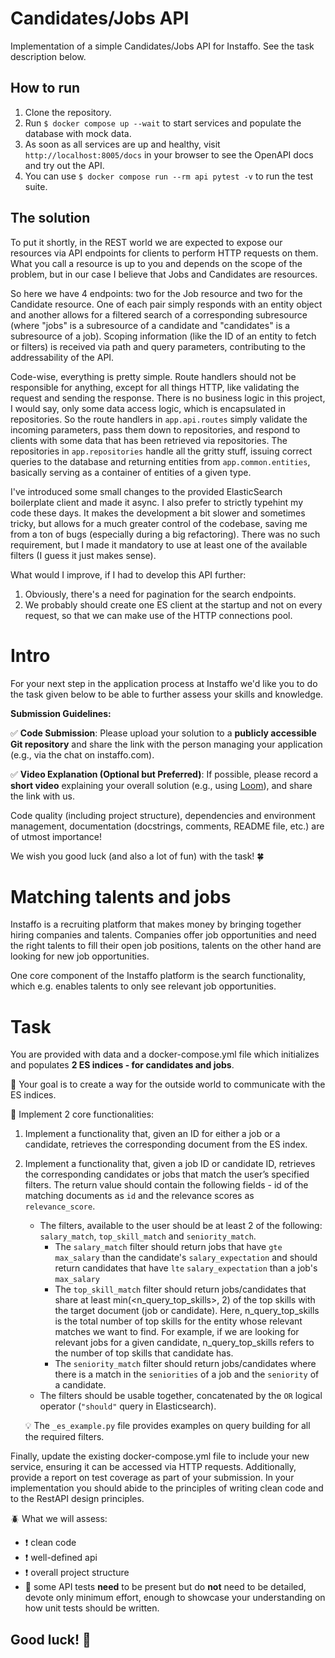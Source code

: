 # Candidates/Jobs API
Implementation of a simple Candidates/Jobs API for Instaffo. See the task description 
below.

## How to run
1. Clone the repository.
2. Run `$ docker compose up --wait` to start services and populate the database with mock 
   data.
3. As soon as all services are up and healthy, visit `http://localhost:8005/docs` in your 
   browser to see the OpenAPI docs and try out the API. 
4. You can use `$ docker compose run --rm api pytest -v` to run the test suite. 


## The solution
To put it shortly, in the REST world we are expected to expose our resources via API 
endpoints for clients to perform HTTP requests on them. What you call a resource is up to 
you and depends on the scope of the problem, but in our case I believe that Jobs and 
Candidates are resources.

So here we have 4 endpoints: two for the Job resource and two for the Candidate resource.
One of each pair simply responds with an entity object and another allows for a filtered
search of a corresponding subresource (where "jobs" is a subresource of a candidate 
and "candidates" is a subresource of a job). Scoping information (like the ID of an 
entity to fetch or filters) is received via path and query parameters, contributing 
to the addressability of the API.

Code-wise, everything is pretty simple. Route handlers should not be responsible for 
anything, except for all things HTTP, like validating the request and sending the 
response. There is no business logic in this project, I would say, only some data access 
logic, which is encapsulated in repositories. So the route handlers in `app.api.routes` 
simply validate the incoming parameters, pass them down to repositories, and respond 
to clients with some data that has been retrieved via repositories. The repositories in 
`app.repositories` handle all the gritty stuff, issuing correct queries to the database 
and returning entities from `app.common.entities`, basically serving as a container of 
entities of a given type. 

I've introduced some small changes to the provided ElasticSearch boilerplate client and 
made it async. I also prefer to strictly typehint my code these days. It makes the 
development a bit slower and sometimes tricky, but allows for a much greater control 
of the codebase, saving me from a ton of bugs (especially during a big refactoring). There 
was no such requirement, but I made it mandatory to use at least one of the available 
filters (I guess it just makes sense).

What would I improve, if I had to develop this API further:
1. Obviously, there's a need for pagination for the search endpoints.
2. We probably should create one ES client at the startup and not on every request, so 
that we can make use of the HTTP connections pool.

# Intro

For your next step in the application process at Instaffo we'd like you to do the task given below to be able to further assess your skills and knowledge. 

**Submission Guidelines:**

✅ **Code Submission**: Please upload your solution to a **publicly accessible Git repository** and share the link with the person managing your application (e.g., via the chat on instaffo.com).

✅ **Video Explanation (Optional but Preferred)**: If possible, please record a **short video** explaining your overall solution (e.g., using [Loom](https://www.loom.com/screen-recorder)), and share the link with us.

Code quality (including project structure), dependencies and environment management, documentation (docstrings, comments, README file, etc.) are of utmost importance!

We wish you good luck (and also a lot of fun) with the task! 🍀

# Matching talents and jobs

Instaffo is a recruiting platform that makes money by bringing together hiring companies and talents. Companies offer job opportunities and need the right talents to fill their open job positions, talents on the other hand are looking for new job opportunities.

One core component of the Instaffo platform is the search functionality, which e.g. enables talents to only see relevant job opportunities.

# Task

You are provided with data and a docker-compose.yml file which initializes and populates __2 ES indices - for candidates and jobs__. 

🎯 Your goal is to create a way for the outside world to communicate with the ES indices.

📌 Implement 2 core functionalities:

1. Implement a functionality that, given an ID for either a job or a candidate, retrieves the corresponding document from the ES index.
2. Implement a functionality that, given a job ID or candidate ID, retrieves the corresponding candidates or jobs that match the user’s specified filters. The return value should contain the following fields - id of the matching documents as `id` and the relevance scores as `relevance_score`.
    - The filters, available to the user should be at least 2 of the following: `salary_match`, `top_skill_match` and `seniority_match`.
        - The `salary_match` filter should return jobs that have `gte` `max_salary` than the candidate's `salary_expectation` and should return candidates that have `lte` `salary_expectation` than a job's `max_salary`
        - The `top_skill_match` filter should return jobs/candidates that share at least min(<n_query_top_skills>, 2) of the top skills with the target document (job or candidate). Here, n_query_top_skills is the total number of top skills for the entity whose relevant matches we want to find. For example, if we are looking for relevant jobs for a given candidate, n_query_top_skills refers to the number of top skills that candidate has.
        - The `seniority_match` filter should return jobs/candidates where there is a match in the `seniorities` of a job and the `seniority` of a candidate.
    - The filters should be usable together, concatenated by the `OR` logical operator (`"should"` query in Elasticsearch).

    💡 The `_es_example.py` file provides examples on query building for all the required filters.  

Finally, update the existing docker-compose.yml file to include your new service, ensuring it can be accessed via HTTP requests. Additionally, provide a report on test coverage as part of your submission.
In your implementation you should abide to the principles of writing clean code and to the RestAPI design principles.

🪲 What we will assess:

- ❗ clean code
- ❗ well-defined api
- ❗ overall project structure
- 👶 some API tests **need** to be present but do **not** need to be detailed, devote only minimum effort, enough to showcase your understanding on how unit tests should be written.

## Good luck! 🚀
